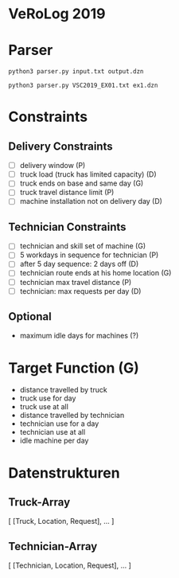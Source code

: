 # VeRoLog 2019

# Parser

```
python3 parser.py input.txt output.dzn
```

```
python3 parser.py VSC2019_EX01.txt ex1.dzn
```

# Constraints
## Delivery Constraints
- [ ] delivery window (P)
- [ ] truck load (truck has limited capacity) (D)
- [ ] truck ends on base and same day (G)
- [ ] truck travel distance limit (P)
- [ ] machine installation not on delivery day (D)
## Technician Constraints
- [ ] technician and skill set of machine (G)
- [ ] 5 workdays in sequence for technician (P)
- [ ] after 5 day sequence: 2 days off (D)
- [ ] technician route ends at his home location (G)
- [ ] technician max travel distance (P)
- [ ] technician: max requests per day (D)

## Optional
* maximum idle days for machines (?)

# Target Function (G)
* distance travelled by truck
* truck use for day
* truck use at all
* distance travelled by technician
* technician use for a day
* technician use at all
* idle machine per day

# Datenstrukturen
## Truck-Array
[
 [Truck, Location, Request],
 ...
]
## Technician-Array
[
 [Technician, Location, Request],
 ...
]
